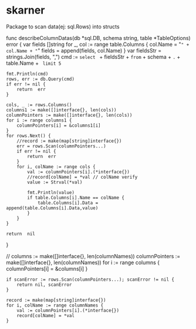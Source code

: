# skarner
Package to scan data(ej: sql.Rows) into structs

func describeColumnDatas(db *sql.DB, schema string, table *TableOptions) error {
	var fields []string
	for _, col := range table.Columns {
		col.Name = "`" + col.Name + "`"
		fields = append(fields, col.Name)
	}
	var fieldsStr = strings.Join(fields, ",")
	cmd := `select ` + fieldsStr + ` from ` + schema + `.` + table.Name + ` limit 5`

	fmt.Println(cmd)
	rows, err := db.Query(cmd)
	if err != nil {
		return  err
	}

	cols, _ := rows.Columns()
	columns1 := make([]interface{}, len(cols))
	columnPointers := make([]interface{}, len(cols))
	for i := range columns1 {
		columnPointers[i] = &columns1[i]
	}
	for rows.Next() {
		//record := make(map[string]interface{})
		err = rows.Scan(columnPointers...)
		if err != nil {
			return  err
		}
		for i, colName := range cols {
			val := columnPointers[i].(*interface{})
			//record[colName] = *val // colName verify
			value := Strval(*val)

			fmt.Println(value)
			if table.Columns[i].Name == colName {
				table.Columns[i].Data = append(table.Columns[i].Data,value)
			}
		}
	}

	return  nil
}

//
    columns := make([]interface{}, len(columnNames))
	columnPointers := make([]interface{}, len(columnNames))
	for i := range columns {
		columnPointers[i] = &columns[i]
	}

	if scanError := rows.Scan(columnPointers...); scanError != nil {
		return nil, scanError
	}

	record := make(map[string]interface{})
	for i, colName := range columnNames {
		val := columnPointers[i].(*interface{})
		record[colName] = *val
	}
